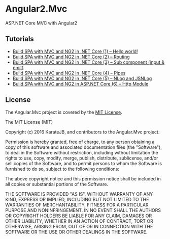 # Angular2.Mvc
ASP.NET Core MVC with Angular2


## Tutorials
* [Build SPA with MVC and NG2 in .NET Core (1) – Hello world!](http://karatejb.blogspot.tw/2016/10/angular2-build-spa-with-mvc6-and-ng2-in.html)
* [Build SPA with MVC and NG2 in .NET Core (2) – Routing](http://karatejb.blogspot.tw/2016/10/angular2-build-spa-with-mvc6-and-ng2-in_19.html)
* [Build SPA with MVC and NG2 in .NET Core (3) – Sub component (input & emit)](http://karatejb.blogspot.com/2016/10/angular2-build-spa-with-mvc-and-ng2-in.html)
* [Build SPA with MVC and NG2 in .NET Core (4) – Pipes](http://karatejb.blogspot.tw/2016/10/angular2-build-spa-with-mvc-and-ng2-in_25.html)
* [Build SPA with MVC and NG2 in .NET Core (5) – NLog and JSNLog](http://karatejb.blogspot.com/2016/10/angular2-build-spa-with-mvc-and-ng2-in_26.html)
* [Build SPA with MVC and NG2 in ASP.NET Core (6) – Http Module](http://karatejb.blogspot.tw/2016/11/angular2-build-spa-with-mvc-and-ng2-in.html)



## License
The Angular.Mvc project is covered by the [MIT License](http://opensource.org/licenses/MIT "MIT License").

The MIT License (MIT)

Copyright (c) 2016 KarateJB, and contributors to the Angular.Mvc project.

Permission is hereby granted, free of charge, to any person obtaining a copy
of this software and associated documentation files (the "Software"), to deal
in the Software without restriction, including without limitation the rights
to use, copy, modify, merge, publish, distribute, sublicense, and/or sell
copies of the Software, and to permit persons to whom the Software is
furnished to do so, subject to the following conditions:

The above copyright notice and this permission notice shall be included in
all copies or substantial portions of the Software.

THE SOFTWARE IS PROVIDED "AS IS", WITHOUT WARRANTY OF ANY KIND, EXPRESS OR
IMPLIED, INCLUDING BUT NOT LIMITED TO THE WARRANTIES OF MERCHANTABILITY,
FITNESS FOR A PARTICULAR PURPOSE AND NONINFRINGEMENT. IN NO EVENT SHALL THE
AUTHORS OR COPYRIGHT HOLDERS BE LIABLE FOR ANY CLAIM, DAMAGES OR OTHER
LIABILITY, WHETHER IN AN ACTION OF CONTRACT, TORT OR OTHERWISE, ARISING FROM,
OUT OF OR IN CONNECTION WITH THE SOFTWARE OR THE USE OR OTHER DEALINGS IN
THE SOFTWARE.

